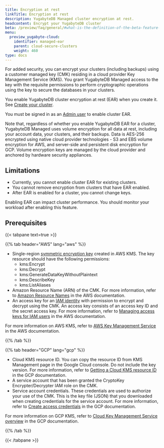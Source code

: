 ```yaml
---
title: Encryption at rest
linkTitle: Encryption at rest
description: YugabyteDB Managed cluster encryption at rest.
headcontent: Encrypt your YugabyteDB cluster
beta: /preview/faq/general/#what-is-the-definition-of-the-beta-feature-tag
menu:
  preview_yugabyte-cloud:
    identifier: managed-ear
    parent: cloud-secure-clusters
    weight: 460
type: docs
---
```


For added security, you can encrypt your clusters (including backups) using a customer managed key (CMK) residing in a cloud provider Key Management Service (KMS). You grant YugabyteDB Managed access to the key with the requisite permissions to perform cryptographic operations using the key to secure the databases in your clusters.

You enable YugabyteDB cluster encryption at rest (EAR) when you create it. See [Create your cluster](../../cloud-basics/create-clusters/).

<!-- You can enable YugabyteDB EAR for a cluster as follows:

- On the **Security** page of the **Create Cluster** wizard when you create a cluster.
- On the cluster **Settings** tab under **Encryption at rest**.
-->
You must be signed in as an [Admin user](../../cloud-admin/manage-access/) to enable cluster EAR.

Note that, regardless of whether you enable YugabyteDB EAR for a cluster, YugabyteDB Managed uses volume encryption for all data at rest, including your account data, your clusters, and their backups. Data is AES-256 encrypted using native cloud provider technologies - S3 and EBS volume encryption for AWS, and server-side and persistent disk encryption for GCP. Volume encryption keys are managed by the cloud provider and anchored by hardware security appliances.

## Limitations

- Currently, you cannot enable cluster EAR for existing clusters.
- You cannot remove encryption from clusters that have EAR enabled.
- After EAR is enabled for a cluster, you cannot change keys.

Enabling EAR can impact cluster performance. You should monitor your workload after enabling this feature.

## Prerequisites

{{< tabpane text=true >}}

  {{% tab header="AWS" lang="aws" %}}

- Single-region [symmetric encryption key](https://docs.aws.amazon.com/kms/latest/developerguide/concepts.html#symmetric-cmks) created in AWS KMS. The key resource should have the following permissions:
  - kms:Encrypt
  - kms:Decrypt
  - kms:GenerateDataKeyWithoutPlaintext
  - kms:DescribeKey
  - kms:ListAliases
- Amazon Resource Name (ARN) of the CMK. For more information, refer to [Amazon Resource Names](https://docs.aws.amazon.com/IAM/latest/UserGuide/reference-arns.html) in the AWS documentation.
- An access key for an [IAM identity](https://docs.aws.amazon.com/IAM/latest/UserGuide/id.html) with permission to encrypt and decrypt using the CMK. An access key consists of an access key ID and the secret access key. For more information, refer to [Managing access keys for IAM users](https://docs.aws.amazon.com/IAM/latest/UserGuide/id_credentials_access-keys.html) in the AWS documentation.

For more information on AWS KMS, refer to [AWS Key Management Service](https://docs.aws.amazon.com/kms/) in the AWS documentation.

  {{% /tab %}}

  {{% tab header="GCP" lang="gcp" %}}

- Cloud KMS resource ID. You can copy the resource ID from KMS Management page in the Google Cloud console. Do not include the key version. For more information, refer to [Getting a Cloud KMS resource ID](https://cloud.google.com/kms/docs/getting-resource-ids) in the GCP documentation.
- A service account that has been granted the CryptoKey Encrypter/Decrypter IAM role on the CMK.
- Service account credentials. These credentials are used to authorize your use of the CMK. This is the key file (JSON) that you downloaded when creating credentials for the service account. For more information, refer to [Create access credentials](https://developers.google.com/workspace/guides/create-credentials#create_credentials_for_a_service_account) in the GCP documentation.

For more information on GCP KMS, refer to [Cloud Key Management Service overview](https://cloud.google.com/kms/docs/key-management-service/) in the GCP documentation.

  {{% /tab %}}

{{< /tabpane >}}

<!--## Encrypt a cluster

You can enable EAR for clusters in AWS as follows:

1. On the cluster **Settings** tab, select **Encryption at rest**.
1. Click **Enable Encryption**.
1. Enter the ARN of the AWS CMK to use to encrypt the cluster.
1. Enter the Access key of an IAM identity with permissions for the CMK. An access key consists of an **Access key ID** and the **Secret access key**. You would have saved the secret access key to a secure location when you created the access key in AWS.
1. Click **Encrypt**.

YugabyteDB Managed validates the key and, if successful, starts encrypting the data. Only new data is encrypted with the new key. Old data remains unencrypted until compaction churn triggers a re-encryption with the new key.
-->
